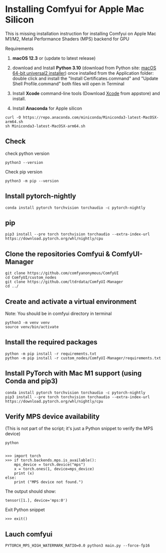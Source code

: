 # Installing Comfyui for Apple Mac Silicon
This is missing installation instruction for installing Comfyui on Apple Mac M1/M2, Metal Performance Shaders (MPS) backend for GPU

Requirements

1. **macOS 12.3** or (update to latest release)
  
2. download and Install **Python 3.10** (download from Python site: [macOS 64-bit universal2 installer](https://www.python.org/ftp/python/3.11.4/python-3.11.4-macos11.pkg)) once installed from the Application folder: double click and install the "Install Certificates.command" and "Update Shell Profile.command" both files will open in Terminal
  
3. Install **Xcode** command-line tools (Download [Xcode](https://apps.apple.com/us/app/xcode/id497799835?mt=12) from appstore) and install.
  
4. Install **Anaconda** for Apple silicon
  

```
curl -O https://repo.anaconda.com/miniconda/Miniconda3-latest-MacOSX-arm64.sh
sh Miniconda3-latest-MacOSX-arm64.sh
```

## Check

check python version

```
python3 --version
```

Check pip version

```
python3 -m pip --version
```

## Install pytorch-nightly

```
conda install pytorch torchvision torchaudio -c pytorch-nightly
```

## pip

```
pip3 install --pre torch torchvision torchaudio --extra-index-url https://download.pytorch.org/whl/nightly/cpu
```

## Clone the repositories Comfyui & ComfyUI-Manager

```
git clone https://github.com/comfyanonymous/ComfyUI
cd ComfyUI/custom_nodes
git clone https://github.com/ltdrdata/ComfyUI-Manager
cd ../
```

## Create and activate a virtual environment

Note: You should be in comfyui directory in terminal

```
python3 -m venv venv
source venv/bin/activate
```

## Install the required packages

```
python -m pip install -r requirements.txt
python -m pip install -r custom_nodes/ComfyUI-Manager/requirements.txt
```

## Install PyTorch with Mac M1 support (using Conda and pip3)

```
conda install pytorch torchvision torchaudio -c pytorch-nightly
pip3 install --pre torch torchvision torchaudio --extra-index-url https://download.pytorch.org/whl/nightly/cpu
```

## Verify MPS device availability

(This is not part of the script; it's just a Python snippet to verify the MPS device)

```
python
```

```

>>> import torch
>>> if torch.backends.mps.is_available():
    mps_device = torch.device("mps")
    x = torch.ones(1, device=mps_device)
    print (x)
else:
    print ("MPS device not found.")
```

The output should show:

```
tensor([1.], device='mps:0')
```

Exit Python snippet

```
>>> exit()
```

## Lauch comfyui

```
PYTORCH_MPS_HIGH_WATERMARK_RATIO=0.0 python3 main.py --force-fp16
```
